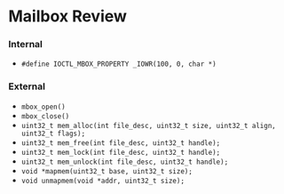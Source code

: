 # Mailbox Review

### Internal

- `#define IOCTL_MBOX_PROPERTY _IOWR(100, 0, char *)`

### External

- `mbox_open()`
- `mbox_close()`
- `uint32_t mem_alloc(int file_desc, uint32_t size, uint32_t align, uint32_t flags);`
- `uint32_t mem_free(int file_desc, uint32_t handle);`
- `uint32_t mem_lock(int file_desc, uint32_t handle);`
- `uint32_t mem_unlock(int file_desc, uint32_t handle);`
- `void *mapmem(uint32_t base, uint32_t size);`
- `void unmapmem(void *addr, uint32_t size);`

